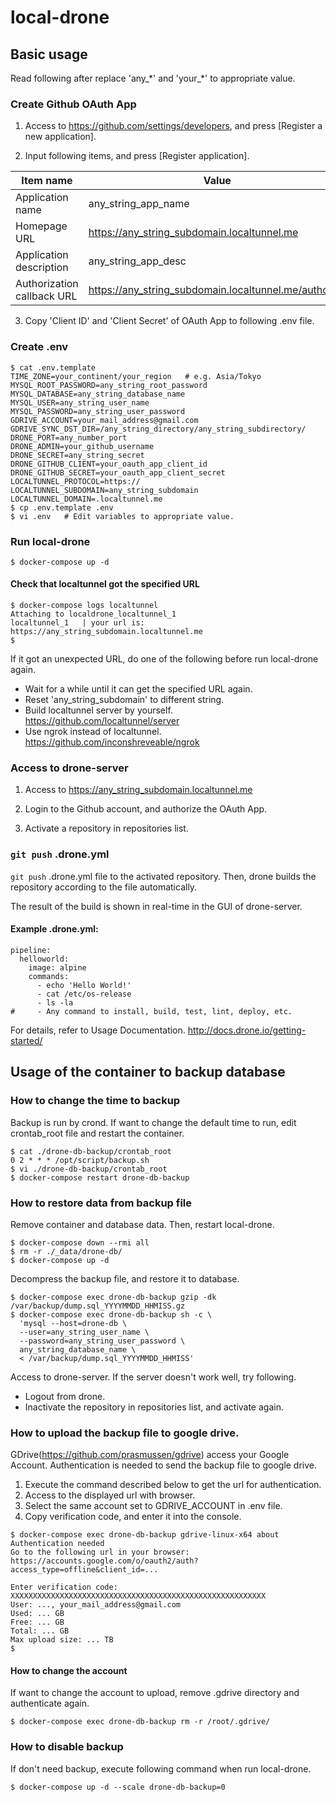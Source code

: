 # local-drone

## Basic usage

Read following after replace 'any_\*' and 'your_\*' to appropriate value.

### Create Github OAuth App

1. Access to https://github.com/settings/developers, and press [Register a new application].

2. Input following items, and press [Register application].

| Item name | Value |
| - | - |
| Application name | any_string_app_name |
| Homepage URL | https://any_string_subdomain.localtunnel.me |
| Application description | any_string_app_desc |
| Authorization callback URL | https://any_string_subdomain.localtunnel.me/authorize |

3. Copy 'Client ID' and 'Client Secret' of OAuth App to following .env file.

### Create .env

```
$ cat .env.template
TIME_ZONE=your_continent/your_region   # e.g. Asia/Tokyo
MYSQL_ROOT_PASSWORD=any_string_root_password
MYSQL_DATABASE=any_string_database_name
MYSQL_USER=any_string_user_name
MYSQL_PASSWORD=any_string_user_password
GDRIVE_ACCOUNT=your_mail_address@gmail.com
GDRIVE_SYNC_DST_DIR=/any_string_directory/any_string_subdirectory/
DRONE_PORT=any_number_port
DRONE_ADMIN=your_github_username
DRONE_SECRET=any_string_secret
DRONE_GITHUB_CLIENT=your_oauth_app_client_id
DRONE_GITHUB_SECRET=your_oauth_app_client_secret
LOCALTUNNEL_PROTOCOL=https://
LOCALTUNNEL_SUBDOMAIN=any_string_subdomain
LOCALTUNNEL_DOMAIN=.localtunnel.me
$ cp .env.template .env
$ vi .env   # Edit variables to appropriate value.
```

### Run local-drone

```
$ docker-compose up -d
```

#### Check that localtunnel got the specified URL

```
$ docker-compose logs localtunnel
Attaching to localdrone_localtunnel_1
localtunnel_1   | your url is: https://any_string_subdomain.localtunnel.me
$
```

If it got an unexpected URL, do one of the following before run local-drone again.

- Wait for a while until it can get the specified URL again.
- Reset 'any_string_subdomain' to different string.
- Build localtunnel server by yourself. https://github.com/localtunnel/server
- Use ngrok instead of localtunnel. https://github.com/inconshreveable/ngrok

### Access to drone-server

1. Access to https://any_string_subdomain.localtunnel.me

2. Login to the Github account, and authorize the OAuth App.

3. Activate a repository in repositories list.

### `git push` .drone.yml

`git push` .drone.yml file to the activated repository. Then, drone builds the repository according to the file automatically.

The result of the build is shown in real-time in the GUI of drone-server.

#### Example .drone.yml:

```
pipeline:
  helloworld:
    image: alpine
    commands:
      - echo 'Hello World!'
      - cat /etc/os-release
      - ls -la
#     - Any command to install, build, test, lint, deploy, etc.
```

For details, refer to Usage Documentation. http://docs.drone.io/getting-started/

## Usage of the container to backup database

### How to change the time to backup

Backup is run by crond. If want to change the default time to run, edit crontab_root file and restart the container.

```
$ cat ./drone-db-backup/crontab_root
0 2 * * * /opt/script/backup.sh
$ vi ./drone-db-backup/crontab_root
$ docker-compose restart drone-db-backup
```

### How to restore data from backup file

Remove container and database data. Then, restart local-drone.

```
$ docker-compose down --rmi all
$ rm -r ./_data/drone-db/
$ docker-compose up -d
```

Decompress the backup file, and restore it to database.

```
$ docker-compose exec drone-db-backup gzip -dk /var/backup/dump.sql_YYYYMMDD_HHMISS.gz
$ docker-compose exec drone-db-backup sh -c \
  'mysql --host=drone-db \
  --user=any_string_user_name \
  --password=any_string_user_password \
  any_string_database_name \
  < /var/backup/dump.sql_YYYYMMDD_HHMISS'
```

Access to drone-server. If the server doesn't work well, try following.

- Logout from drone.
- Inactivate the repository in repositories list, and activate again.

### How to upload the backup file to google drive.

GDrive(https://github.com/prasmussen/gdrive) access your Google Account. Authentication is needed to send the backup file to google drive.

1. Execute the command described below to get the url for authentication.
2. Access to the displayed url with browser.
3. Select the same account set to GDRIVE_ACCOUNT in .env file.
4. Copy verification code, and enter it into the console.

```
$ docker-compose exec drone-db-backup gdrive-linux-x64 about
Authentication needed
Go to the following url in your browser:
https://accounts.google.com/o/oauth2/auth?access_type=offline&client_id=...

Enter verification code: XXXXXXXXXXXXXXXXXXXXXXXXXXXXXXXXXXXXXXXXXXXXXXXXXXXXXXXXX
User: ..., your_mail_address@gmail.com
Used: ... GB
Free: ... GB
Total: ... GB
Max upload size: ... TB
$
```

#### How to change the account

If want to change the account to upload, remove .gdrive directory and authenticate again.

```
$ docker-compose exec drone-db-backup rm -r /root/.gdrive/
```

### How to disable backup

If don't need backup, execute following command when run local-drone.

```
$ docker-compose up -d --scale drone-db-backup=0
```
